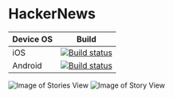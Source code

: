 # HackerNews

| Device OS        | Build           |
| ------------- |:-------------:|
| iOS      | [![Build status](https://build.appcenter.ms/v0.1/apps/88da923c-5eaa-483c-9f50-3cfd05936574/branches/master/badge)](https://appcenter.ms) |
| Android      | [![Build status](https://build.appcenter.ms/v0.1/apps/4b8e8844-0c36-4938-bc29-e7cdc427e0ce/branches/master/badge)](https://appcenter.ms)      |

![Image of Stories View](https://raw.githubusercontent.com/lsaudon/HackerNews/master/screenshot/StoriesView.jpg)
![Image of Story View](https://raw.githubusercontent.com/lsaudon/HackerNews/master/screenshot/StoryView.jpg)
